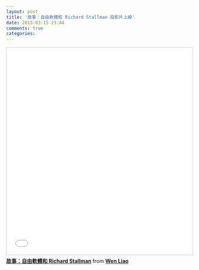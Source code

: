 ```yaml
---
layout: post
title: '故事：自由軟體和 Richard Stallman 投影片上線'
date: 2015-03-15 23:44
comments: true
categories: 
---
```

<iframe src="//www.slideshare.net/slideshow/embed_code/45855449" width="720" height="560" frameborder="0" marginwidth="0" marginheight="0" scrolling="no" style="border:1px solid #CCC; border-width:1px; margin-bottom:5px; max-width: 100%;" allowfullscreen> </iframe> <div style="margin-bottom:5px"> <strong> <a href="//www.slideshare.net/zzz00072/richard-stallman-45855449" title="故事：自由軟體和 Richard Stallman" target="_blank">故事：自由軟體和 Richard Stallman</a> </strong> from <strong><a href="//www.slideshare.net/zzz00072" target="_blank">Wen Liao</a></strong> </div>

<script async class="speakerdeck-embed" data-id="c20dc69814f0439d8e8db97761ca012c" data-ratio="1.33333333333333" src="//speakerdeck.com/assets/embed.js"></script>